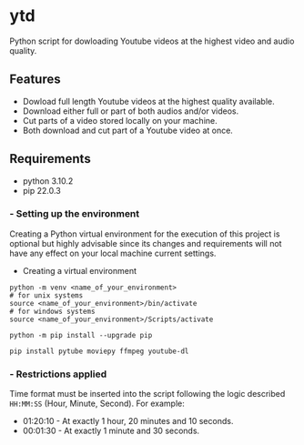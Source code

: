 # ytd
Python script for dowloading Youtube videos at the highest video and audio quality. 

## Features
- Dowload full length Youtube videos at the highest quality available.
- Download either full or part of both audios and/or videos.
- Cut parts of a video stored locally on your machine.
- Both download and cut part of a Youtube video at once.

## Requirements
- python 3.10.2
- pip 22.0.3

### - Setting up the environment 
Creating a Python virtual environment for the execution of this project is optional but highly advisable since its changes and requirements will not have any effect on your local machine current settings.
- Creating a virtual environment

```
python -m venv <name_of_your_environment>
# for unix systems
source <name_of_your_environment>/bin/activate
# for windows systems
source <name_of_your_environment>/Scripts/activate

python -m pip install --upgrade pip

pip install pytube moviepy ffmpeg youtube-dl
```
### - Restrictions applied
Time format must be inserted into the script following the logic described `HH:MM:SS` (Hour, Minute, Second). For example:
- 01:20:10 - At exactly 1 hour, 20 minutes and 10 seconds.
- 00:01:30 - At exactly 1 minute and 30 seconds.




